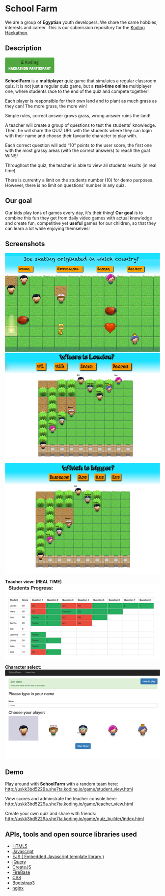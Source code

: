 # School Farm

We are a group of **Egyptian** youth developers. We share the same hobbies, interests and career.
This is our submission repository for the [Koding Hackathon](https://koding.com/Hackathon).

## Description

[![Koding Hackathon](/images/badge.png?raw=true "Koding Hackathon")](https://koding.com/Hackathon)


**SchoolFarm** is a **multiplayer** quiz game that simulates a regular classroom quiz. It is not just a regular quiz game, but a **real-time online** multiplayer one, where students race to the end of the quiz and compete together!

Each player is responsible for their own land and to plant as much grass as they can! The more grass, the more win! 

Simple rules, correct answer grows grass, wrong answer ruins the land!

A teacher will create a group of questions to test the students' knowledge. Then, he will share the QUIZ URL with the students where they can login with their name and choose their favourite character to play with.

Each correct question will add “10” points to the user score, the first one with the most grassy areas (with the correct answers) to reach the goal WINS!

Throughout the quiz, the teacher is able to view all students results (in real time).

There is currently a limit on the students number (10) for demo purposes. However, there is no limit on questions’ number in any quiz.

## Our goal
Our kids play tons of games every day, it's their thing!
**Our goal**  is to combine this fun they get from daily video games with actual knowledge and create fun, competitive yet **useful** games for our children, so that they can learn a lot while enjoying themselves! 

## Screenshots

![SchoolFarm](/images/mockup2.jpg "SchoolFarm")
![SchoolFarm](/images/sc1.jpg "SchoolFarm")
![SchoolFarm](/images/sc2.jpg "SchoolFarm")

**Teacher view: (REAL TIME)**
![SchoolFarm](/images/progress.png "SchoolFarm")

**Character select:**
![SchoolFarm](/images/select2.png "SchoolFarm")


## Demo
Play around with **SchoolFarm** with a random team here:
http://uskk3bd5229a.she7ta.koding.io/game/student_view.html

View scores and adminstrate the teacher console here:
http://uskk3bd5229a.she7ta.koding.io/game/teacher_view.html

Create your own quiz and share with friends:
http://uskk3bd5229a.she7ta.koding.io/game/quiz_builder/index.html
## APIs, tools and open source libraries used

* [HTML5](http://www.w3schools.com/html/html5_intro.asp)
* [Javascript](http://www.w3schools.com/js/)
* [EJS ( Embedded Javascript template library )](https://github.com/tj/ejs)
* [jQuery](http://jquery.com/)
* [CreateJS](http://www.createjs.com/)
* [FireBase](https://www.firebase.com/)
* [CSS](http://www.w3schools.com/css/)
* [Bootstrap3](http://getbootstrap.com/)
* [nginx](http://nginx.org/)
